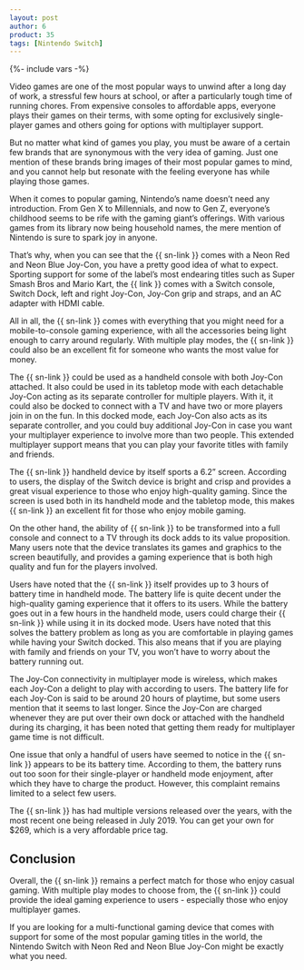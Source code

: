```yaml
---
layout: post
author: 6
product: 35
tags: [Nintendo Switch]
---
```


{%- include vars -%}

Video games are one of the most popular ways to unwind after a long day of work, a stressful few hours at school, or after a particularly tough time of running chores. From expensive consoles to affordable apps, everyone plays their games on their terms, with some opting for exclusively single-player games and others going for options with multiplayer support.

But no matter what kind of games you play, you must be aware of a certain few brands that are synonymous with the very idea of gaming. Just one mention of these brands bring images of their most popular games to mind, and you cannot help but resonate with the feeling everyone has while playing those games.

When it comes to popular gaming, Nintendo’s name doesn’t need any introduction. From Gen X to Millennials, and now to Gen Z, everyone’s childhood seems to be rife with the gaming giant’s offerings. With various games from its library now being household names, the mere mention of Nintendo is sure to spark joy in anyone.

That’s why, when you can see that the {{ sn-link }} comes with a Neon Red and Neon Blue Joy-Con, you have a pretty good idea of what to expect. Sporting support for some of the label’s most endearing titles such as Super Smash Bros and Mario Kart, the {{ link }} comes with a Switch console, Switch Dock, left and right Joy-Con, Joy-Con grip and straps, and an AC adapter with HDMI cable.

All in all, the {{ sn-link }} comes with everything that you might need for a mobile-to-console gaming experience, with all the accessories being light enough to carry around regularly. With multiple play modes, the {{ sn-link }} could also be an excellent fit for someone who wants the most value for money.

The {{ sn-link }} could be used as a handheld console with both Joy-Con attached. It also could be used in its tabletop mode with each detachable Joy-Con acting as its separate controller for multiple players. With it, it could also be docked to connect with a TV and have two or more players join in on the fun. In this docked mode, each Joy-Con also acts as its separate controller, and you could buy additional Joy-Con in case you want your multiplayer experience to involve more than two people. This extended multiplayer support means that you can play your favorite titles with family and friends.



The {{ sn-link }} handheld device by itself sports a 6.2” screen. According to users, the display of the Switch device is bright and crisp and provides a great visual experience to those who enjoy high-quality gaming. Since the screen is used both in its handheld mode and the tabletop mode, this makes {{ sn-link }} an excellent fit for those who enjoy mobile gaming.


On the other hand, the ability of {{ sn-link }} to be transformed into a full console and connect to a TV through its dock adds to its value proposition. Many users note that the device translates its games and graphics to the screen beautifully, and provides a gaming experience that is both high quality and fun for the players involved.

 
Users have noted that the {{ sn-link }} itself provides up to 3 hours of battery time in handheld mode. The battery life is quite decent under the high-quality gaming experience that it offers to its users. While the battery goes out in a few hours in the handheld mode, users could charge their {{ sn-link }} while using it in its docked mode. Users have noted that this solves the battery problem as long as you are comfortable in playing games while having your Switch docked. This also means that if you are playing with family and friends on your TV, you won’t have to worry about the battery running out.


The Joy-Con connectivity in multiplayer mode is wireless, which makes each Joy-Con a delight to play with according to users. The battery life for each Joy-Con is said to be around 20 hours of playtime, but some users mention that it seems to last longer. Since the Joy-Con are charged whenever they are put over their own dock or attached with the handheld during its charging, it has been noted that getting them ready for multiplayer game time is not difficult.

 
One issue that only a handful of users have seemed to notice in the {{ sn-link }} appears to be its battery time. According to them, the battery runs out too soon for their single-player or handheld mode enjoyment, after which they have to charge the product. However, this complaint remains limited to a select few users.

The {{ sn-link }} has had multiple versions released over the years, with the most recent one being released in July 2019. You can get your own for $269, which is a very affordable price tag.

## Conclusion

Overall, the {{ sn-link }} remains a perfect match for those who enjoy casual gaming. With multiple play modes to choose from, the {{ sn-link }} could provide the ideal gaming experience to users - especially those who enjoy multiplayer games.

If you are looking for a multi-functional gaming device that comes with support for some of the most popular gaming titles in the world, the Nintendo Switch with Neon Red and Neon Blue Joy-Con might be exactly what you need.
